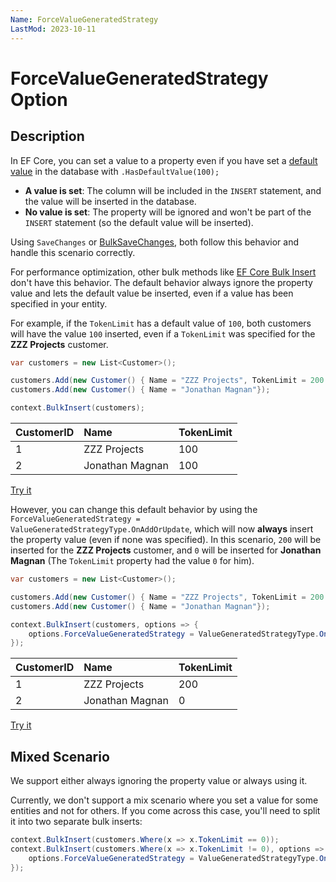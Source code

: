 ```yaml
---
Name: ForceValueGeneratedStrategy
LastMod: 2023-10-11
---
```


# ForceValueGeneratedStrategy Option

## Description

In EF Core, you can set a value to a property even if you have set a [default value](https://www.learnentityframeworkcore.com/configuration/fluent-api/hasdefaultvalue-method) in the database with `.HasDefaultValue(100);`

- **A value is set**: The column will be included in the `INSERT` statement, and the value will be inserted in the database.
- **No value is set**: The property will be ignored and won't be part of the `INSERT` statement (so the default value will be inserted).

Using `SaveChanges` or [BulkSaveChanges](https://entityframework-extensions.net/bulk-savechanges), both follow this behavior and handle this scenario correctly.

For performance optimization, other bulk methods like [EF Core Bulk Insert](https://entityframework-extensions.net/bulk-insert) don't have this behavior. The default behavior always ignore the property value and lets the default value be inserted, even if a value has been specified in your entity.

For example, if the `TokenLimit` has a default value of `100`, both customers will have the value `100` inserted, even if a `TokenLimit` was specified for the **ZZZ Projects** customer.

```csharp
var customers = new List<Customer>();

customers.Add(new Customer() { Name = "ZZZ Projects", TokenLimit = 200 });
customers.Add(new Customer() { Name = "Jonathan Magnan"});

context.BulkInsert(customers);
```

| CustomerID | Name | TokenLimit |
| :--------- | :--- | :--------- |
| 1 | ZZZ Projects | 100 |
| 2 | Jonathan Magnan | 100 |

[Try it](https://dotnetfiddle.net/nXHEtg)

However, you can change this default behavior by using the `ForceValueGeneratedStrategy = ValueGeneratedStrategyType.OnAddOrUpdate`, which will now **always** insert the property value (even if none was specified). In this scenario, `200` will be inserted for the **ZZZ Projects** customer, and `0` will be inserted for **Jonathan Magnan** (The `TokenLimit` property had the value `0` for him).

```csharp
var customers = new List<Customer>();

customers.Add(new Customer() { Name = "ZZZ Projects", TokenLimit = 200 });
customers.Add(new Customer() { Name = "Jonathan Magnan"});

context.BulkInsert(customers, options => {
	options.ForceValueGeneratedStrategy = ValueGeneratedStrategyType.OnAddOrUpdate;
});
```
| CustomerID | Name | TokenLimit |
| :--------- | :--- | :--------- |
| 1 | ZZZ Projects | 200 |
| 2 | Jonathan Magnan | 0 |

[Try it](https://dotnetfiddle.net/nXHEtg)

## Mixed Scenario

We support either always ignoring the property value or always using it.

Currently, we don't support a mix scenario where you set a value for some entities and not for others. If you come across this case, you'll need to split it into two separate bulk inserts:

```csharp
context.BulkInsert(customers.Where(x => x.TokenLimit == 0));
context.BulkInsert(customers.Where(x => x.TokenLimit != 0), options => {
	options.ForceValueGeneratedStrategy = ValueGeneratedStrategyType.OnAddOrUpdate;
});
```